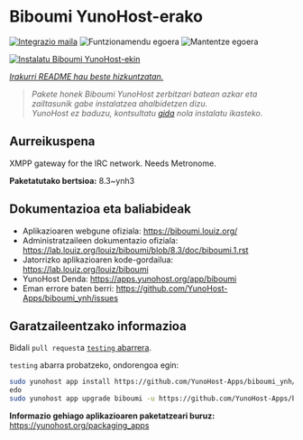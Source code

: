 <!--
Ohart ongi: README hau automatikoki sortu da <https://github.com/YunoHost/apps/tree/master/tools/readme_generator>ri esker
EZ editatu eskuz.
-->

# Biboumi YunoHost-erako

[![Integrazio maila](https://dash.yunohost.org/integration/biboumi.svg)](https://ci-apps.yunohost.org/ci/apps/biboumi/) ![Funtzionamendu egoera](https://ci-apps.yunohost.org/ci/badges/biboumi.status.svg) ![Mantentze egoera](https://ci-apps.yunohost.org/ci/badges/biboumi.maintain.svg)

[![Instalatu Biboumi YunoHost-ekin](https://install-app.yunohost.org/install-with-yunohost.svg)](https://install-app.yunohost.org/?app=biboumi)

*[Irakurri README hau beste hizkuntzatan.](./ALL_README.md)*

> *Pakete honek Biboumi YunoHost zerbitzari batean azkar eta zailtasunik gabe instalatzea ahalbidetzen dizu.*  
> *YunoHost ez baduzu, kontsultatu [gida](https://yunohost.org/install) nola instalatu ikasteko.*

## Aurreikuspena

XMPP gateway for the IRC network. Needs Metronome.


**Paketatutako bertsioa:** 8.3~ynh3
## Dokumentazioa eta baliabideak

- Aplikazioaren webgune ofiziala: <https://biboumi.louiz.org/>
- Administratzaileen dokumentazio ofiziala: <https://lab.louiz.org/louiz/biboumi/blob/8.3/doc/biboumi.1.rst>
- Jatorrizko aplikazioaren kode-gordailua: <https://lab.louiz.org/louiz/biboumi>
- YunoHost Denda: <https://apps.yunohost.org/app/biboumi>
- Eman errore baten berri: <https://github.com/YunoHost-Apps/biboumi_ynh/issues>

## Garatzaileentzako informazioa

Bidali `pull request`a [`testing` abarrera](https://github.com/YunoHost-Apps/biboumi_ynh/tree/testing).

`testing` abarra probatzeko, ondorengoa egin:

```bash
sudo yunohost app install https://github.com/YunoHost-Apps/biboumi_ynh/tree/testing --debug
edo
sudo yunohost app upgrade biboumi -u https://github.com/YunoHost-Apps/biboumi_ynh/tree/testing --debug
```

**Informazio gehiago aplikazioaren paketatzeari buruz:** <https://yunohost.org/packaging_apps>

